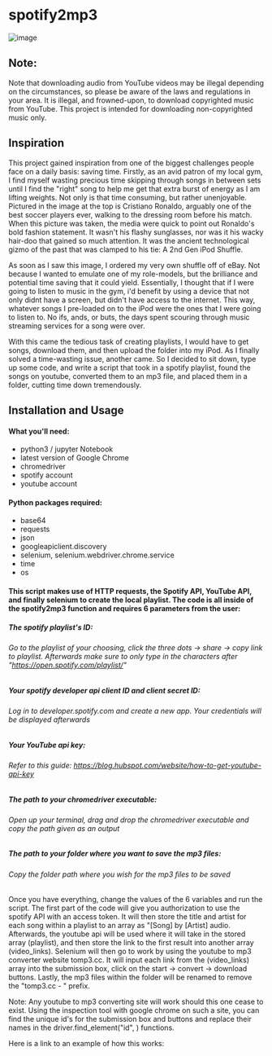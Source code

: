 # spotify2mp3
![image](https://user-images.githubusercontent.com/48535302/219539970-36128e8b-893d-4233-954a-a5f8008d827f.png)

## Note:
Note that downloading audio from YouTube videos may be illegal depending on the circumstances, so please be aware of the laws and regulations in your area. It is illegal, and frowned-upon, to download copyrighted music from YouTube. This project is intended for downloading non-copyrighted music only. 

## Inspiration
This project gained inspiration from one of the biggest challenges people face on a daily basis: saving time. Firstly, as an avid patron of my local gym, I find myself wasting precious time skipping through songs in between sets until I find the "right" song to help me get that extra burst of energy as I am lifting weights. Not only is that time consuming, but rather unenjoyable. Pictured in the image at the top is Cristiano Ronaldo, arguably one of the best soccer players ever, walking to the dressing room before his match. When this picture was taken, the media were quick to point out Ronaldo's bold fashion statement. It wasn't his flashy sunglasses, nor was it his wacky hair-doo that gained so much attention. It was the ancient technological gizmo of the past that was clamped to his tie: A 2nd Gen iPod Shuffle. 

As soon as I saw this image, I ordered my very own shuffle off of eBay. Not because I wanted to emulate one of my role-models, but the brilliance and potential time saving that it could yield. Essentially, I thought that if I were going to listen to music in the gym, i'd benefit by using a device that not only didnt have a screen, but didn't have access to the internet. This way, whatever songs I pre-loaded on to the iPod were the ones that I were going to listen to. No ifs, ands, or buts, the days spent scouring through music streaming services for a song were over.

With this came the tedious task of creating playlists, I would have to get songs, download them, and then upload the folder into my iPod. As I finally solved a time-wasting issue, another came. So I decided to sit down, type up some code, and write a script that took in a spotify playlist, found the songs on youtube, converted them to an mp3 file, and placed them in a folder, cutting time down tremendously.

## Installation and Usage
#### What you'll need:
- python3 / jupyter Notebook
- latest version of Google Chrome
- chromedriver
- spotify account 
- youtube account

#### Python packages required:
- base64
- requests
- json
- googleapiclient.discovery
- selenium, selenium.webdriver.chrome.service
- time
- os

#### This script makes use of HTTP requests, the Spotify API, YouTube API, and finally selenium to create the local playlist. The code is all inside of the spotify2mp3 function and requires 6 parameters from the user:
##### The spotify playlist's ID:
###### Go to the playlist of your choosing, click the three dots -> share -> copy link to playlist. Afterwards make sure to only type in the characters after "https://open.spotify.com/playlist/"
##### Your spotify developer api client ID and client secret ID:
###### Log in to developer.spotify.com and create a new app. Your credentials will be displayed afterwards
##### Your YouTube api key:
###### Refer to this guide: https://blog.hubspot.com/website/how-to-get-youtube-api-key
##### The path to your chromedriver executable:
###### Open up your terminal, drag and drop the chromedriver executable and copy the path given as an output
##### The path to your folder where you want to save the mp3 files:
###### Copy the folder path where you wish for the mp3 files to be saved

Once you have everything, change the values of the 6 variables and run the script. The first part of the code will give you authorization to use the spotify API with an access token. It will then store the title and artist for each song within a playlist to an array as "[Song] by [Artist] audio. Afterwards, the youtube api will be used where it will take in the stored array (playlist), and then store the link to the first result into another array (video_links). Selenium will then go to work by using the youtube to mp3 converter website tomp3.cc. It will input each link from the (video_links) array into the submission box, click on the start -> convert -> download buttons. Lastly, the mp3 files within the folder will be renamed to remove the "tomp3.cc - " prefix. 

Note: Any youtube to mp3 converting site will work should this one cease to exist. Using the inspection tool with google chrome on such a site, you can find the unique id's for the submission box and buttons and replace their names in the driver.find_element("id", <UNIQUE ID>) functions. 

Here is a link to an example of how this works:  

